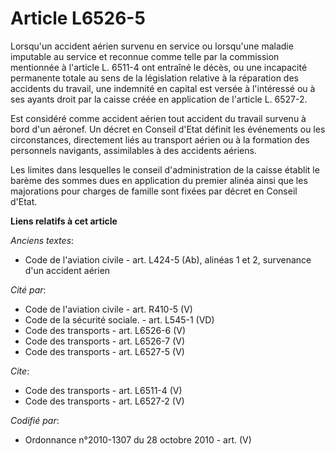 # Article L6526-5

Lorsqu'un accident aérien survenu en service ou lorsqu'une maladie imputable au service et reconnue comme telle par la
commission mentionnée à l'article L. 6511-4 ont entraîné le décès, ou une incapacité permanente totale au sens de la
législation relative à la réparation des accidents du travail, une indemnité en capital est versée à l'intéressé ou à ses
ayants droit par la caisse créée en application de l'article L. 6527-2. 

Est considéré comme accident aérien tout accident du travail survenu à bord d'un aéronef. Un décret en Conseil d'Etat définit
les événements ou les circonstances, directement liés au transport aérien ou à la formation des personnels navigants,
assimilables à des accidents aériens. 

Les limites dans lesquelles le conseil d'administration de la caisse établit le barème des sommes dues en application du
premier alinéa ainsi que les majorations pour charges de famille sont fixées par décret en Conseil d'Etat.

**Liens relatifs à cet article**

_Anciens textes_:

  - Code de l'aviation civile - art. L424-5 (Ab), alinéas 1 et 2, survenance d'un accident aérien

_Cité par_:

  - Code de l'aviation civile - art. R410-5 (V)
  - Code de la sécurité sociale. - art. L545-1 (VD)
  - Code des transports - art. L6526-6 (V)
  - Code des transports - art. L6526-7 (V)
  - Code des transports - art. L6527-5 (V)

_Cite_:

  - Code des transports - art. L6511-4 (V)
  - Code des transports - art. L6527-2 (V)

_Codifié par_:

  - Ordonnance n°2010-1307 du 28 octobre 2010 - art. (V)
